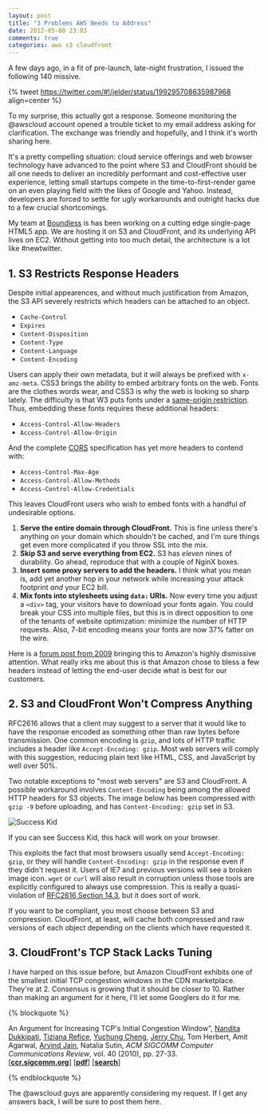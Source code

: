 ```yaml
---
layout: post
title: "3 Problems AWS Needs to Address"
date: 2012-05-08 23:03
comments: true
categories: aws s3 cloudfront 
---
```


A few days ago, in a fit of pre-launch, late-night frustration, I issued the following 140 missive.

{% tweet https://twitter.com/#!/jelder/status/199295708635987968 align=center %}

To my surprise, this actually got a response. Someone monitoring the @awscloud account opened a trouble ticket to my email address asking for clarification. The exchange was friendly and hopefully, and I think it's worth sharing here.

<!-- more -->

It's a pretty compelling situation: cloud service offerings and web browser technology have advanced to the point where S3 and CloudFront should be all one needs to deliver an incredibly performant and cost-effective user experience, letting small startups compete in the time-to-first-render game on an even playing field with the likes of Google and Yahoo. Instead, developers are forced to settle for ugly workarounds and outright hacks due to a few crucial shortcomings. 

My team at [Boundless](http://boundless.com) is has been working on a cutting edge single-page HTML5 app. We are hosting it on S3 and CloudFront, and its underlying API lives on EC2. Without getting into too much detail, the architecture is a lot like #newtwitter.

## 1. S3 Restricts Response Headers 

Despite initial appearences, and without much justification from Amazon, the S3 API severely restricts which headers can be attached to an object.

* `Cache-Control`
* `Expires`
* `Content-Disposition`
* `Content-Type`
* `Content-Language`
* `Content-Encoding`

Users can apply their own metadata, but it will always be prefixed with `x-amz-meta`. CSS3 brings the ability to embed arbitrary fonts on the web. Fonts are the clothes words wear, and CSS3 is why the web is looking so sharp lately. The difficulty is that W3 puts fonts under a [same-origin restriction](http://www.w3.org/TR/css3-fonts/#same-origin-restriction). Thus, embedding these fonts requires these additional headers:

* `Access-Control-Allow-Headers`
* `Access-Control-Allow-Origin`

And the complete [CORS](http://enable-cors.org/) specification has yet more headers to contend with:

* `Access-Control-Max-Age`
* `Access-Control-Allow-Methods`
* `Access-Control-Allow-Credentials`

This leaves CloudFront users who wish to embed fonts with a handful of undesirable options. 

1. **Serve the entire domain through CloudFront.** This is fine unless there's anything on your domain which shouldn't be cached, and I'm sure things get even more complicated if you throw SSL into the mix.
3. **Skip S3 and serve everything from EC2.** S3 has _eleven_ nines of durability. Go ahead, reproduce that with a couple of NginX boxes. 
4. **Insert some proxy servers to add the headers.** I think what you mean is, add yet another hop in your network while increasing your attack footprint _and_ your EC2 bill.
2. **Mix fonts into stylesheets using `data:` URIs.** Now every time you adjust a `<div>` tag, your visitors have to download your fonts again. You could break your CSS into multiple files, but this is in direct opposition to one of the tenants of website optimization: minimize the number of HTTP requests. Also, 7-bit encoding means your fonts are now 37% fatter on the wire.

Here is a [forum post from 2009](https://forums.aws.amazon.com/thread.jspa?threadID=34281) bringing this to Amazon's highly dismissive attention. What really irks me about this is that Amazon chose to bless a few headers instead of letting the end-user decide what is best for our customers.

## 2. S3 and CloudFront Won't Compress Anything 

RFC2616 allows that a client may suggest to a server that it would like to have the response encoded as something other than raw bytes before transmission. One common encoding is `gzip`, and lots of HTTP traffic includes a header like `Accept-Encoding: gzip`. Most web servers will comply with this suggestion, reducing plain text like HTML, CSS, and JavaScript by well over 50%.

Two notable exceptions to "most web servers" are S3 and CloudFront. A possible workaround involves `Content-Encoding` being among the allowed HTTP headers for S3 objects. The image below has been compressed with `gzip -9` before uploading, and has `Content-Encoding: gzip` set in S3.

![Success Kid](http://s3-gzip-hack.jacobelder.com/success-kid.png)

If you can see Success Kid, this hack will work on your browser.

This exploits the fact that most browsers usually send `Accept-Encoding: gzip`, or they will handle `Content-Encoding: gzip` in the response even if they didn't request it. Users of IE7 and previous versions will see a broken image icon. `wget` or `curl` will also result in corruption unless those tools are explicitly configured to always use compression. This is really a quasi-violation of [RFC2616 Section 14.3](http://www.w3.org/Protocols/rfc2616/rfc2616-sec14.html#sec14.3), but it does sort of work.

If you want to be compliant, you most choose between S3 and compression. CloudFront, at least, will cache both compressed and raw versions of each object depending on the clients which have requested it. 

## 3. CloudFront's TCP Stack Lacks Tuning

I have harped on this issue before, but Amazon CloudFront exhibits one of the smallest initial TCP congestion windows in the CDN marketplace. They're at 2. Consensus is growing that it should be closer to 10. Rather than making an argument for it here, I'll let some Googlers do it for me.

{% blockquote %}

An Argument for Increasing TCP's Initial Congestion Window&#8221;, <a href="author39115.html">Nandita Dukkipati</a>, <a href="author38914.html">Tiziana Refice</a>, <a href="author27276.html">Yuchung Cheng</a>, <a href="author39277.html">Jerry Chu</a>, Tom Herbert, Amit Agarwal, <a href="author35943.html">Arvind Jain</a>, Natalia Sutin, <i>ACM SIGCOMM Computer Communications Review</i>, vol. 40 (2010), pp. 27-33.<br/> [<a href="http://ccr.sigcomm.org/drupal/?q=node/621"><strong>ccr.sigcomm.org</strong></a>] [<a href="archive/36640.pdf"><strong>pdf</strong></a>] [<a href="http://www.google.com/search?lr=&amp;ie=UTF-8&amp;oe=UTF-8&amp;q=An+Argument+for+Increasing+TCP%27s+Initial+Congestion+Window+Dukkipati+Refice+Cheng+Chu+Herbert+Agarwal+Jain+Sutin"><strong>search</strong></a>]

{% endblockquote %}

The @awscloud guys are apparently considering my request. If I get any answers back, I will be sure to post them here.


